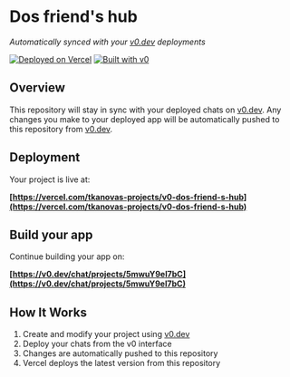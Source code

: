 # Dos friend's hub

*Automatically synced with your [v0.dev](https://v0.dev) deployments*

[![Deployed on Vercel](https://img.shields.io/badge/Deployed%20on-Vercel-black?style=for-the-badge&logo=vercel)](https://vercel.com/tkanovas-projects/v0-dos-friend-s-hub)
[![Built with v0](https://img.shields.io/badge/Built%20with-v0.dev-black?style=for-the-badge)](https://v0.dev/chat/projects/5mwuY9eI7bC)

## Overview

This repository will stay in sync with your deployed chats on [v0.dev](https://v0.dev).
Any changes you make to your deployed app will be automatically pushed to this repository from [v0.dev](https://v0.dev).

## Deployment

Your project is live at:

**[https://vercel.com/tkanovas-projects/v0-dos-friend-s-hub](https://vercel.com/tkanovas-projects/v0-dos-friend-s-hub)**

## Build your app

Continue building your app on:

**[https://v0.dev/chat/projects/5mwuY9eI7bC](https://v0.dev/chat/projects/5mwuY9eI7bC)**

## How It Works

1. Create and modify your project using [v0.dev](https://v0.dev)
2. Deploy your chats from the v0 interface
3. Changes are automatically pushed to this repository
4. Vercel deploys the latest version from this repository
